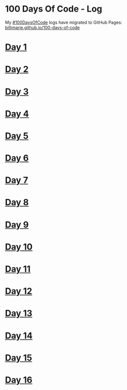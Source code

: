 # 100 Days Of Code - Log

My [#100DaysOfCode](https://billimarie.github.io/100-days-of-code) logs have migrated to GitHub Pages: [billimarie.github.io/100-days-of-code](https://billimarie.github.io/100-days-of-code)

# [Day 1](https://billimarie.github.io/100-days-of-code/day/001)
# [Day 2](https://billimarie.github.io/100-days-of-code/day/002)
# [Day 3](https://billimarie.github.io/100-days-of-code/day/003)
# [Day 4](https://billimarie.github.io/100-days-of-code/day/004)
# [Day 5](https://billimarie.github.io/100-days-of-code/day/005)
# [Day 6](https://billimarie.github.io/100-days-of-code/day/006)
# [Day 7](https://billimarie.github.io/100-days-of-code/day/007)
# [Day 8](https://billimarie.github.io/100-days-of-code/day/008)
# [Day 9](https://billimarie.github.io/100-days-of-code/day/009)
# [Day 10](https://billimarie.github.io/100-days-of-code/day/010)
# [Day 11](https://billimarie.github.io/100-days-of-code/day/011)
# [Day 12](https://billimarie.github.io/100-days-of-code/day/012)
# [Day 13](https://billimarie.github.io/100-days-of-code/day/013)
# [Day 14](https://billimarie.github.io/100-days-of-code/day/014)
# [Day 15](https://billimarie.github.io/100-days-of-code/day/015)
# [Day 16](https://billimarie.github.io/100-days-of-code/day/016)
